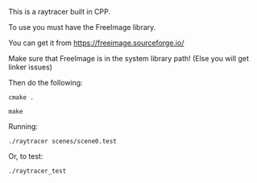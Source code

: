 This is a raytracer built in CPP.

To use you must have the FreeImage library. 

You can get it from https://freeimage.sourceforge.io/

Make sure that FreeImage is in the system library path! (Else you will get linker issues)

Then do the following:

`cmake .`

`make`

Running:

`./raytracer scenes/scene0.test`

Or, to test:

`./raytracer_test`
